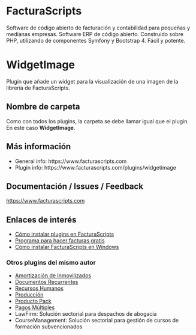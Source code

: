 # FacturaScripts
Software de código abierto de facturación y contabilidad para pequeñas y medianas empresas.
Software ERP de código abierto. Construido sobre PHP, utilizando de componentes Symfony y Bootstrap 4.
Fácil y potente.

# WidgetImage
Plugin que añade un widget para la visualización de una imagen de la librería de FacturaScripts.

## Nombre de carpeta
Como con todos los plugins, la carpeta se debe llamar igual que el plugin. En este caso **WidgetImage**.


## Más información
<ul>
    <li>General info: https://www.facturascripts.com</li>
    <li>Plugin info:  https://www.facturascripts.com/plugins/widgetimage</li>
</ul>


## Documentación / Issues / Feedback
https://www.facturascripts.com

## Enlaces de interés
- [Cómo instalar plugins en FacturaScripts](https://facturascripts.com/publicaciones/como-instalar-un-plugin-en-facturascripts)
- [Programa para hacer facturas gratis](https://facturascripts.com/programa-para-hacer-facturas)
- [Cómo instalar FacturaScripts en Windows](https://facturascripts.com/instalar-windows)

### Otros plugins del mismo autor
- [Amortización de Inmovilizados](https://facturascripts.com/plugins/amortizaciones)
- [Documentos Recurrentes](https://facturascripts.com/plugins/documentosrecurrentes)
- [Recursos Humanos](https://facturascripts.com/plugins/humanresources)
- [Producción](https://facturascripts.com/plugins/produccion)
- [Producto Pack](https://facturascripts.com/plugins/productopack)
- [Pagos Múltiples](https://facturascripts.com/plugins/pagosmultiples)
- LawFirm: Solución sectorial para despachos de abogacía
- CourseManagement: Solución sectorial para gestión de cursos de formación subvencionados</li>
